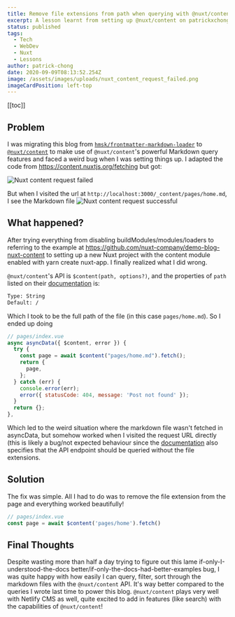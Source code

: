 ```yaml
---
title: Remove file extensions from path when querying with @nuxt/content
excerpt: A lesson learnt from setting up @nuxt/content on patrickxchong.com
status: published
tags:
  - Tech
  - WebDev
  - Nuxt
  - Lessons
author: patrick-chong
date: 2020-09-09T08:13:52.254Z
image: /assets/images/uploads/nuxt_content_request_failed.png
imageCardPosition: left-top
---
```


[[toc]]

## Problem

I was migrating this blog from [`hmsk/frontmatter-markdown-loader`](https://github.com/hmsk/frontmatter-markdown-loader) to [`@nuxt/content`](https://github.com/nuxt/content) to make use of `@nuxt/content`'s powerful Markdown query features and faced a weird bug when I was setting things up. I adapted the code from https://content.nuxtjs.org/fetching but got:

![Nuxt content request failed](/assets/images/uploads/nuxt_content_request_failed.png)


But when I visited the url at `http://localhost:3000/_content/pages/home.md`, I see the Markdown file
![Nuxt content request successful](/assets/images/uploads/nuxt_content_request_successful.png)

## What happened?

After trying everything from disabling buildModules/modules/loaders to referring to the example at https://github.com/nuxt-company/demo-blog-nuxt-content to setting up a new Nuxt project with the content module enabled with yarn create nuxt-app. I finally realized what I did wrong.

`@nuxt/content`'s API is `$content(path, options?)`, and the properties of `path` listed on their [documentation](https://content.nuxtjs.org/fetching#contentpath-options) is:

```txt
Type: String
Default: /
```

Which I took to be the full path of the file (in this case `pages/home.md`). So I ended up doing

```js
// pages/index.vue
async asyncData({ $content, error }) {
  try {
    const page = await $content("pages/home.md").fetch();
    return {
      page,
    };
  } catch (err) {
    console.error(err);
    error({ statusCode: 404, message: 'Post not found' });
  }
  return {};
},
```

Which led to the weird situation where the markdown file wasn't fetched in asyncData, but somehow worked when I visited the request URL directly (this is likely a bug/not expected behaviour since the [documentation](https://content.nuxtjs.org/advanced#api-endpoint) also specifies that the API endpoint should be queried without the file extensions.

## Solution

The fix was simple. All I had to do was to remove the file extension from the page and everything worked beautifully!

```js
// pages/index.vue
const page = await $content('pages/home').fetch()
```

## Final Thoughts

Despite wasting more than half a day trying to figure out this lame if-only-I-understood-the-docs better/if-only-the-docs-had-better-examples bug, I was quite happy with how easily I can query, filter, sort through the markdown files with the `@nuxt/content` API. It's way better compared to the queries I wrote last time to power this blog. `@nuxt/content` plays very well with Netlify CMS as well, quite excited to add in features (like search) with the capabilities of `@nuxt/content`!
